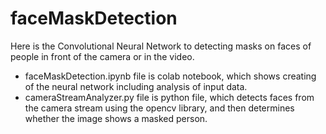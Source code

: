 # faceMaskDetection

Here is the Convolutional Neural Network to detecting masks on faces of people in front of the camera or in the video. 

- faceMaskDetection.ipynb file is colab notebook, which shows creating of the neural network including analysis of input data.
- cameraStreamAnalyzer.py file is python file, which detects faces from the camera stream using the opencv library, and then determines whether the image shows a masked person.
